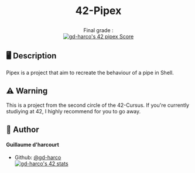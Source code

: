 

# <p align="center">42-Pipex</p>

<p align="center">Final grade :<br>
<a href="https://github.com/JaeSeoKim/badge42"><img src="https://badge42.vercel.app/api/v2/cle01db6o00650fmmx6igm6z3/project/2977163" alt="gd-harco's 42 pipex Score" /></a></p>

## 🖥️ Description
Pipex is a project that aim to recreate the behaviour of a pipe in Shell.
##  ⚠️ Warning 
This is a project from the second circle of the 42-Cursus. If you're currently studiying at 42, I highly recommend for you to go away.

## 🙇 Author
#### Guillaume d'harcourt
- Github: [@gd-harco](https://github.com/gd-harco)<br>
<a href="https://github.com/JaeSeoKim/badge42"><img src="https://badge42.vercel.app/api/v2/cle01db6o00650fmmx6igm6z3/stats?cursusId=21&coalitionId=15" alt="gd-harco's 42 stats" /></a>
